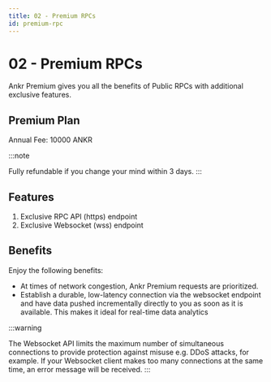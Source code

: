 ```yaml
---
title: 02 - Premium RPCs
id: premium-rpc
---
```


# 02 - Premium RPCs

Ankr Premium gives you all the benefits of Public RPCs with additional exclusive features.

## Premium Plan

Annual Fee: 10000 ANKR

:::note

Fully refundable if you change your mind within 3 days.
:::

## Features

1. Exclusive RPC API (https) endpoint
2. Exclusive Websocket (wss) endpoint

## Benefits

Enjoy the following benefits:&#x20;

* At times of network congestion, Ankr Premium requests are prioritized.&#x20;
* Establish a durable, low-latency connection via the websocket endpoint and have data pushed incrementally directly to you as soon as it is available. This makes it ideal for real-time data analytics

:::warning

The Websocket API limits the maximum number of simultaneous connections to provide protection against misuse e.g. DDoS attacks, for example. If your Websocket client makes too many connections at the same time, an error message will be received.
:::

<!-- ### Ankr Premium - Project

Deposit 30000 ANKR for 1 year.

{% hint style="info" %}
NOTE:&#x20;

Fully refundable if you change your mind within 7 days.&#x20;
{% endhint %}

#### Features:&#x20;

1. Private endpoints Websockets (WSS)&#x20;
2. Guaranteed request success&#x20;
3. Custom weighting. You have the ability to decide when to prioritize requests and when to fallback to your own nodes. -->

